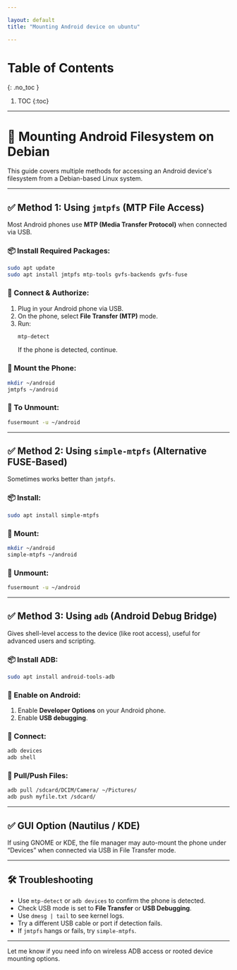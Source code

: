 ```yaml
---

layout: default
title: "Mounting Android device on ubuntu"

---
```


# Table of Contents 
{: .no_toc }

1. TOC 
{:toc}

---
# 📱 Mounting Android Filesystem on Debian

This guide covers multiple methods for accessing an Android device's filesystem from a Debian-based Linux system.

---

## ✅ Method 1: Using `jmtpfs` (MTP File Access)

Most Android phones use **MTP (Media Transfer Protocol)** when connected via USB.

### 📦 Install Required Packages:
```bash
sudo apt update
sudo apt install jmtpfs mtp-tools gvfs-backends gvfs-fuse
```

### 🔌 Connect & Authorize:
1. Plug in your Android phone via USB.
2. On the phone, select **File Transfer (MTP)** mode.
3. Run:
   ```bash
   mtp-detect
   ```
   If the phone is detected, continue.

### 📂 Mount the Phone:
```bash
mkdir ~/android
jmtpfs ~/android
```

### 🧹 To Unmount:
```bash
fusermount -u ~/android
```

---

## ✅ Method 2: Using `simple-mtpfs` (Alternative FUSE-Based)

Sometimes works better than `jmtpfs`.

### 📦 Install:
```bash
sudo apt install simple-mtpfs
```

### 📂 Mount:
```bash
mkdir ~/android
simple-mtpfs ~/android
```

### 🧹 Unmount:
```bash
fusermount -u ~/android
```

---

## ✅ Method 3: Using `adb` (Android Debug Bridge)

Gives shell-level access to the device (like root access), useful for advanced users and scripting.

### 📦 Install ADB:
```bash
sudo apt install android-tools-adb
```

### 🔧 Enable on Android:
1. Enable **Developer Options** on your Android phone.
2. Enable **USB debugging**.

### 🔌 Connect:
```bash
adb devices
adb shell
```

### 📁 Pull/Push Files:
```bash
adb pull /sdcard/DCIM/Camera/ ~/Pictures/
adb push myfile.txt /sdcard/
```

---

## ✅ GUI Option (Nautilus / KDE)

If using GNOME or KDE, the file manager may auto-mount the phone under “Devices” when connected via USB in File Transfer mode.

---

## 🛠️ Troubleshooting

- Use `mtp-detect` or `adb devices` to confirm the phone is detected.
- Check USB mode is set to **File Transfer** or **USB Debugging**.
- Use `dmesg | tail` to see kernel logs.
- Try a different USB cable or port if detection fails.
- If `jmtpfs` hangs or fails, try `simple-mtpfs`.

---

Let me know if you need info on wireless ADB access or rooted device mounting options.
